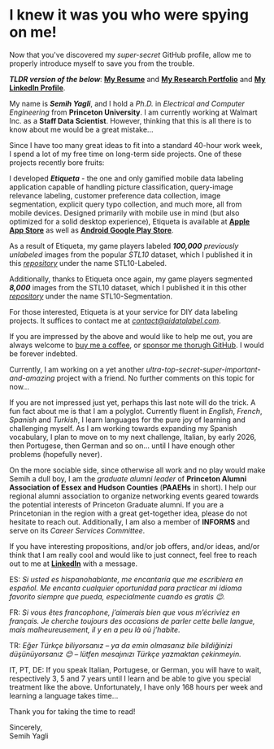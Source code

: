 # I knew it was you who were spying on me!

Now that you've discovered my *super-secret* GitHub profile, allow me to properly introduce myself to save you from the trouble. <br/>

**_TLDR version of the below_**: [**My Resume**](./CV-Semih%20Yagli_2507.pdf) and [**My Research Portfolio**](https://scholar.google.com/citations?user=4GHnRnIAAAAJ&hl=en) and [**My LinkedIn Profile**](https://www.linkedin.com/in/semihyagli/).

My name is **_Semih Yagli_**, and I hold a _Ph.D._ in _Electrical and Computer Engineering_ from **Princeton University**.
I am currently working at Walmart Inc. as a **Staff Data Scientist**. However, thinking that this is all there is to know about me would be a great mistake... <br/> 

Since I have too many great ideas to fit into a standard 40-hour work week, I spend a lot of my free time on long-term side projects. One of these projects recently bore fruits: <br/>

I developed **_Etiqueta_** - the one and only gamified mobile data labeling application capable of handling picture classification, query-image relevance labeling, customer preference data collection, image segmentation, explicit query typo collection, and much more, all from mobile devices. Designed primarily with mobile use in mind (but also optimized for a solid desktop experience), Etiqueta is available at [**Apple App Store**](https://apps.apple.com/us/app/etiqueta/id6504646776) as well as [**Android Google Play Store**](https://play.google.com/store/apps/details?id=com.aidatalabel.etiqueta). <br/>

As a result of Etiqueta, my game players labeled **_100,000_** _previously unlabeled_ images from the popular _STL10_ dataset, which I published it in this [_repository_](https://github.com/semihyagli/STL10-Labeled) under the name STL10-Labeled. <br/>

Additionally, thanks to Etiqueta once again, my game players segmented **_8,000_** images from the STL10 dataset, which I published it in this other [_repository_](https://github.com/semihyagli/STL10_Segmentation) under the name STL10-Segmentation. <br/>

For those interested, Etiqueta is at your service for DIY data labeling projects. It suffices to contact me at [_contact@aidatalabel.com_](mailto:contact@aidatalabel.com). <br/>

If you are impressed by the above and would like to help me out, you are always welcome to [buy me a coffee](https://buymeacoffee.com/semihyagli), or [sponsor me thorugh GitHub](https://github.com/sponsors/semihyagli). I would be forever indebted. <br/>

Currently, I am working on a yet another _ultra-top-secret-super-important-and-amazing_ project with a friend. No further comments on this topic for now... <br/>

If you are not impressed just yet, perhaps this last note will do the trick. A fun fact about me is that I am a polyglot. Currently fluent in _English_, _French_, _Spanish_ and _Turkish_, I learn languages for the pure joy of learning and challenging myself. As I am working towards expanding my Spanish vocabulary, I plan to move on to my next challenge, Italian, by early 2026, then Portugese, then German and so on... until I have enough other problems (hopefully never).

On the more sociable side, since otherwise all work and no play would make Semih a dull boy, I am the _graduate alumni leader_ of **Princeton Alumni Association of Essex and Hudson Counties** (**PAAEHs** in short). I help our regional alumni association to organize networking events geared towards the potential interests of Princeton Graduate alumni. If you are a Princetonian in the region with a great get-together idea, please do not hesitate to reach out. Additionally, I am also a member of **INFORMS** and serve on its _Career Services Committee_. 

If you have interesting propositions, and/or job offers, and/or ideas, and/or think that I am really cool and would like to just connect, feel free to reach out to me at [**LinkedIn**](https://www.linkedin.com/in/semihyagli/) with a message. <br/>

ES: _Si usted es hispanohablante, me encantaría que me escribiera en español. Me encanta cualquier oportunidad para practicar mi idioma favorito siempre que pueda, especialmente cuando es gratis 😉._ <br/>

FR: _Si vous êtes francophone, j’aimerais bien que vous m’écriviez en français. Je cherche toujours des occasions de parler cette belle langue, mais malheureusement, il y en a peu là où j’habite._ <br/>

TR: _Eğer Türkçe biliyorsanız – ya da emin olmasanız bile bildiğinizi düşünüyorsanız 😊 – lütfen mesajınızı Türkçe yazmaktan çekinmeyin._ <br/>

IT, PT, DE: If you speak Italian, Portugese, or German, you will have to wait, respectively 3, 5 and 7 years until I learn and be able to give you special treatment like the above. Unfortunately, I have only 168 hours per week and learning a language takes time...

Thank you for taking the time to read!

Sincerely, <br/>
Semih Yagli

<!--
**semihyagli/semihyagli** is a ✨ _special_ ✨ repository because its `README.md` (this file) appears on your GitHub profile.

Here are some ideas to get you started:****

- 🔭 I’m currently working on ...
- 🌱 I’m currently learning ...
- 👯 I’m looking to collaborate on ...
- 🤔 I’m looking for help with ...
- 💬 Ask me about ...
- 📫 How to reach me: ...
- 😄 Pronouns: ...
- ⚡ Fun fact: ...

Note: If I am able to find time in the future, I have also plans to create a fun mini mobile game, whose idea came to me during the development of Etiqueta where my sourse of inspiration finds its roots at a qix style classic arcade game from my childhood amusement-arcade location (passage 67) nearby my house.  (this little note is mostly a reminder for my future self)

-->
